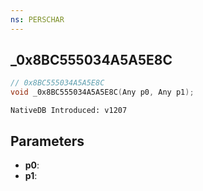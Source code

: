 ```yaml
---
ns: PERSCHAR
---
```

## _0x8BC555034A5A5E8C

```c
// 0x8BC555034A5A5E8C
void _0x8BC555034A5A5E8C(Any p0, Any p1);
```

```
NativeDB Introduced: v1207
```

## Parameters
* **p0**:
* **p1**:
